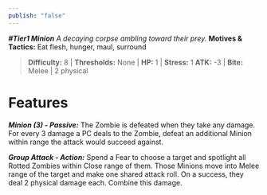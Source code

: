 ```yaml
---
publish: "false"
---
```

***#Tier1 Minion***
*A decaying corpse ambling toward their prey.*
**Motives & Tactics:** Eat flesh, hunger, maul, surround

> **Difficulty:** 8 | **Thresholds:** None | **HP:** 1 | **Stress:** 1
> **ATK:** -3 | **Bite:** Melee | 2 physical

# Features

***Minion (3) - Passive:*** The Zombie is defeated when they take any damage. For every 3 damage a PC deals to the Zombie, defeat an additional Minion within range the attack would succeed against.

***Group Attack - Action:*** Spend a Fear to choose a target and spotlight all Rotted Zombies within Close range of them. Those Minions move into Melee range of the target and make one shared attack roll. On a success, they deal 2 physical damage each. Combine this damage.
